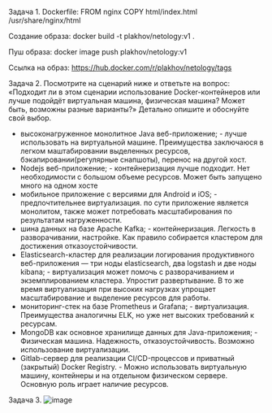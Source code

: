 Задача 1.
Dockerfile:
FROM nginx
COPY html/index.html /usr/share/nginx/html

Создание образа:
docker build -t plakhov/netology:v1 .

Пуш образа:
docker image push plakhov/netology:v1

Ссылка на образ:
https://hub.docker.com/r/plakhov/netology/tags

Задача 2.
Посмотрите на сценарий ниже и ответьте на вопрос: «Подходит ли в этом сценарии использование 
Docker-контейнеров или лучше подойдёт виртуальная машина, 
физическая машина? Может быть, возможны разные варианты?»
Детально опишите и обоснуйте свой выбор.

- высоконагруженное монолитное Java веб-приложение; - лучше использовать на виртуальной машине.
Преимущества заключаюся в легком маштабировании выделенных ресурсов, бэкапировании(регулярные снапшоты), перенос на другой хост.
- Nodejs веб-приложение; - контейнеризация лучше подходит. Нет необходимости с большом объеме ресурсов.
Может быть запущено много на одном хосте
- мобильное приложение c версиями для Android и iOS; - предпочтительнее виртуализация. по сути приложение является монолитом, 
также может потребовать масштабирования по результатам нагруженности.
- шина данных на базе Apache Kafka; - контейнеризация. Легкость в разворачивании, настройке. 
Как правило собирается кластером для достижения отказоустойчивости.
- Elasticsearch-кластер для реализации логирования продуктивного веб-приложения — три ноды elasticsearch, два logstash и две ноды kibana; - виртуализация
может помочь с разворачиванием и экземплированием кластера. Упростит развертывание. В то же время виртуализация при высоких нагрузках упрощает 
масштабирование и выделение ресурсов для работы.
- мониторинг-стек на базе Prometheus и Grafana; - виртуализация. Преимущества аналогичны ELK, но уже нет высоких требований к ресурсам.
- MongoDB как основное хранилище данных для Java-приложения; - Физическая машина. Надежность, отказоустойчивость. Возможно использование виртуализации.
- Gitlab-сервер для реализации CI/CD-процессов и приватный (закрытый) Docker Registry. - Можно использовать виртуальную машину, 
контейнеры и на отдельном физическом сервере. Основную роль играет наличие ресурсов.

Задача 3.
![image](https://github.com/Plakhoff/devops-netology/assets/110332753/628d09e1-6288-4a23-bbec-c6a459333300)

